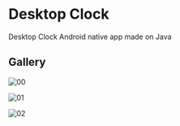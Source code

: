 # Desktop Clock
Desktop Clock Android native app made on Java 

## Gallery

![00](https://i.imgur.com/DRE8sIul.jpg)

![01](https://i.imgur.com/OPdUZn4l.png)

![02](https://i.imgur.com/BtdaBh1l.png)
